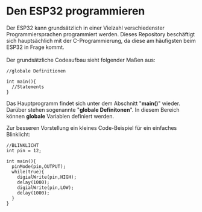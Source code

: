 <h1>Den ESP32 programmieren</h1>

Der ESP32 kann grundsätzlich in einer Vielzahl verschiedenster Programmiersprachen programmiert werden. Dieses Repository beschäftigt sich hauptsächlich mit der C-Programmierung, da diese am häufigsten beim ESP32 in Frage kommt. <br>
<br>
Der grundsätzliche Codeaufbau sieht folgender Maßen aus:
```
//globale Definitionen

int main(){
  //Statements
}
```
Das Hauptprogramm findet sich unter dem Abschnitt "**main()**" wieder. Darüber stehen sogenannte "**globale Definitonen**". In diesem Bereich können **globale**
Variablen definiert werden. 


Zur besseren Vorstellung ein kleines Code-Beispiel für ein einfaches Blinklicht:
```
//BLINKLICHT
int pin = 12;

int main(){
  pinMode(pin,OUTPUT);
  while(true){
    digialWrite(pin,HIGH);
    delay(1000);
    digialWrite(pin,LOW);
    delay(1000);
  }
}
```
